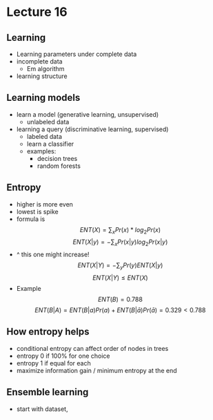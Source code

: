 # Lecture 16

## Learning
- Learning parameters under complete data
- incomplete data
  - Em algorithm
- learning structure

## Learning models
- learn a model (generative learning, unsupervised)
  - unlabeled data
- learning a query (discriminative learning, supervised)
  - labeled data
  - learn a classifier
  - examples:
    - decision trees
    - random forests

## Entropy
- higher is more even
- lowest is spike
- formula is 
$$ENT(X) = \sum_x Pr(x)*log_2Pr(x)$$
$$ENT(X|y) = -\sum_xPr(x|y)log_2Pr(x|y)$$ 
- ^ this one might increase!
$$ENT(X|Y) = -\sum_yPr(y)ENT(X|y)$$
$$ENT(X|Y) \leq ENT(X)$$
- Example
$$ENT(B) = 0.788$$
$$ENT(B|A) = ENT(B|a)Pr(a) + ENT(B|\bar{a})Pr(\bar{a}) = 0.329 < 0.788$$

## How entropy helps
- conditional entropy can affect order of nodes in trees
- entropy 0 if 100% for one choice
- entropy 1 if equal for each
- maximize information gain / minimum entropy at the end

## Ensemble learning
- start with dataset, 
